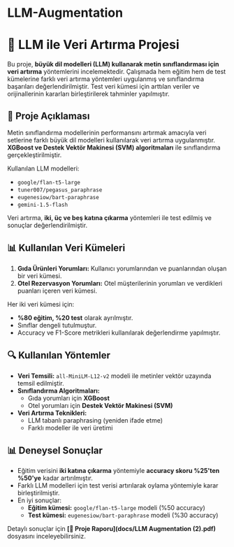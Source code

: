 # LLM-Augmentation
# 📌 LLM ile Veri Artırma Projesi

Bu proje, **büyük dil modelleri (LLM) kullanarak metin sınıflandırması için veri artırma** yöntemlerini incelemektedir. Çalışmada hem eğitim hem de test kümelerine farklı veri artırma yöntemleri uygulanmış ve sınıflandırma başarıları değerlendirilmiştir. Test veri kümesi için arttılan veriler ve orijinallerinin kararları birleştirilerek tahminler yapılmıştır.

## 📖 Proje Açıklaması

Metin sınıflandırma modellerinin performansını artırmak amacıyla veri setlerine farklı büyük dil modelleri kullanılarak veri artırma uygulanmıştır. **XGBoost ve Destek Vektör Makinesi (SVM) algoritmaları** ile sınıflandırma gerçekleştirilmiştir.

Kullanılan LLM modelleri:
- `google/flan-t5-large`
- `tuner007/pegasus_paraphrase`
- `eugenesiow/bart-paraphrase`
- `gemini-1.5-flash`

Veri artırma, **iki, üç ve beş katına çıkarma** yöntemleri ile test edilmiş ve sonuçlar değerlendirilmiştir.

## 📊 Kullanılan Veri Kümeleri

1. **Gıda Ürünleri Yorumları:** Kullanıcı yorumlarından ve puanlarından oluşan bir veri kümesi.
2. **Otel Rezervasyon Yorumları:** Otel müşterilerinin yorumları ve verdikleri puanları içeren veri kümesi.

Her iki veri kümesi için:
- **%80 eğitim, %20 test** olarak ayrılmıştır.
- Sınıflar dengeli tutulmuştur.
- Accuracy ve F1-Score metrikleri kullanılarak değerlendirme yapılmıştır.

## 🔍 Kullanılan Yöntemler

- **Veri Temsili:** `all-MiniLM-L12-v2` modeli ile metinler vektör uzayında temsil edilmiştir.
- **Sınıflandırma Algoritmaları:** 
  - Gıda yorumları için **XGBoost**
  - Otel yorumları için **Destek Vektör Makinesi (SVM)**
- **Veri Artırma Teknikleri:**
  - LLM tabanlı paraphrasing (yeniden ifade etme)
  - Farklı modeller ile veri üretimi

## 📊 Deneysel Sonuçlar

- Eğitim verisini **iki katına çıkarma** yöntemiyle **accuracy skoru %25'ten %50'ye** kadar artırılmıştır.
- Farklı LLM modelleri için test verisi artırılarak oylama yöntemiyle karar birleştirilmiştir.
- En iyi sonuçlar:
  - **Eğitim kümesi:** `google/flan-t5-large` modeli (%50 accuracy)
  - **Test kümesi:** `eugenesiow/bart-paraphrase` modeli (%30 accuracy)

Detaylı sonuçlar için **[📄 Proje Raporu](docs/LLM Augmentation (2).pdf)** dosyasını inceleyebilirsiniz.
